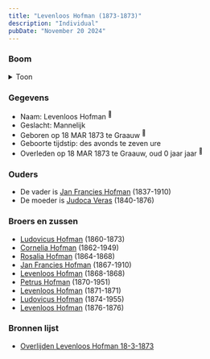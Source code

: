 ```yaml
---
title: "Levenloos Hofman (1873-1873)"
description: "Individual"
pubDate: "November 20 2024"
---
```


### Boom
<details><summary>Toon</summary>

![test](https://www.plantuml.com/plantuml/svg/ZPBVQy8m4CVVyrSSys7RWz3QgPiKqOvsKpQHpUrLqkRKO9f8aawA-Byl_fO9mwU4k-_txfFSTOobsXQv86REvO9gcaDAi_bKgqAoPoMK1gkfD2w5qf8PPmWPrvd0tHtpXIqXnpn5RNOXOr6ZikK2oLdLJ51ZO4K085AQeHxDU3QNQ4mOvfJBTXi2iYRa5eRRLeRi73TzAY5n21b70wzgabDv0zH0p_Eye0vGYOEadaIkz6h2KR0rXAsKfkKuLTOARBN1VuH-T-2Ee0alcj9YUIOryqA8CPLid6bbJAeSqiRZmsSy1F_9zmwUzP6eO2gZy8sQcXDAqw4aKHp4mJyelS78SJnuS7T_DKe3-byR-cRZWYHiBP4nBgTELlCWYIEdQ_XRgCH1-G5K19_ER8b2gAK3MvFzlrMhUmNPqvy2UwSBk5Ijxf53kpVyGIcK-Zi7fu7Z5A-QntltO_EYuFfvN7hSidHGChUylm00)
</details>

### Gegevens
- Naam: Levenloos Hofman <sup><a href="../s00417/" style="text-decoration:none" title="Overlijden Levenloos Hofman 18-3-1873">:link:</a></sup>
- Geslacht: Mannelijk
- Geboren op 18 MAR 1873 te Graauw <sup><a href="../s00417/" style="text-decoration:none" title="Overlijden Levenloos Hofman 18-3-1873">:link:</a></sup>
- Geboorte tijdstip: des avonds te zeven ure
- Overleden op 18 MAR 1873 te Graauw, oud 0 jaar jaar <sup><a href="../s00417/" style="text-decoration:none" title="Overlijden Levenloos Hofman 18-3-1873">:link:</a></sup>

### Ouders
- De vader is [Jan Francies Hofman](../i00035/) (1837-1910)
- De moeder is [Judoca Veras](../i00037/) (1840-1876)

### Broers en zussen
- [Ludovicus Hofman](../i00243/) (1860-1873)
- [Cornelia Hofman](../i00244/) (1862-1949)
- [Rosalia Hofman](../i00245/) (1864-1868)
- [Jan Francies Hofman](../i00246/) (1867-1910)
- [Levenloos Hofman](../i00247/) (1868-1868)
- [Petrus Hofman](../i00248/) (1870-1951)
- [Levenloos Hofman](../i00249/) (1871-1871)
- [Ludovicus Hofman](../i00251/) (1874-1955)
- [Levenloos Hofman](../i00252/) (1876-1876)

### Bronnen lijst
- [Overlijden Levenloos Hofman 18-3-1873](../s00417/)